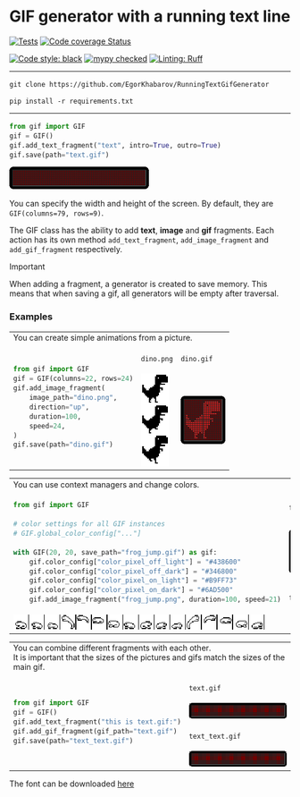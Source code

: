 
# GIF generator with a running text line

[![Tests](https://github.com/EgorKhabarov/RunningTextGifGenerator/actions/workflows/tests.yml/badge.svg)](https://github.com/EgorKhabarov/RunningTextGifGenerator/actions/workflows/tests.yml)
[![Code coverage Status](https://codecov.io/github/EgorKhabarov/RunningTextGifGenerator/branch/master/graph/badge.svg)](https://codecov.io/github/EgorKhabarov/RunningTextGifGenerator)

[![Code style: black](https://img.shields.io/badge/code%20style-black-000000.svg)](https://github.com/psf/black)
[![mypy checked](https://img.shields.io/badge/mypy-checked-blue)](https://github.com/python/mypy)
[![Linting: Ruff](https://img.shields.io/endpoint?url=https://raw.githubusercontent.com/charliermarsh/ruff/main/assets/badge/v2.json)](https://github.com/astral-sh/ruff)

---

```shell
git clone https://github.com/EgorKhabarov/RunningTextGifGenerator
```

```shell
pip install -r requirements.txt
```

---

```python
from gif import GIF
gif = GIF()
gif.add_text_fragment("text", intro=True, outro=True)
gif.save(path="text.gif")
```
![text.gif](readme_content/text.gif)

You can specify the width and height of the screen.
By default, they are `GIF(columns=79, rows=9)`.


The GIF class has the ability to add **text**, **image** and **gif** fragments.
Each action has its own method `add_text_fragment`, `add_image_fragment` and `add_gif_fragment` respectively.


> [!IMPORTANT]
> When adding a fragment, a generator is created to save memory.
> This means that when saving a gif, all generators will be empty after traversal.

### Examples

<table><tbody>
<tr><td colspan="3">You can create simple animations from a picture.</td></tr>
<tr><td rowspan="2">

```python
from gif import GIF
gif = GIF(columns=22, rows=24)
gif.add_image_fragment(
    image_path="dino.png",
    direction="up",
    duration=100,
    speed=24,
)
gif.save(path="dino.gif")

```
</td><td>

`dino.png`
</td><td>

`dino.gif`
</td></tr>
<tr>
<td><img alt="dino.png" src="readme_content/dino.png" width="50" style="image-rendering: pixelated;"></td>
<td><img alt="dino.gif" src="readme_content/dino.gif" width="80" style="image-rendering: pixelated;"></td>
</tr></tbody></table>

<table><tbody>
<tr><td colspan="2">You can use context managers and change colors.</td></tr>
<tr><td rowspan="3">

```python
from gif import GIF

# color settings for all GIF instances
# GIF.global_color_config["..."]

with GIF(20, 20, save_path="frog_jump.gif") as gif:
    gif.color_config["color_pixel_off_light"] = "#438600"
    gif.color_config["color_pixel_off_dark"] = "#346800"
    gif.color_config["color_pixel_on_light"] = "#B9FF73"
    gif.color_config["color_pixel_on_dark"] = "#6AD500"
    gif.add_image_fragment("frog_jump.png", duration=100, speed=21)

```
</td><td>

`frog_jump.gif`
</td></tr>
<tr>
<td><img alt="dino.gif" src="readme_content/frog_jump.gif" width="80" style="image-rendering: pixelated;"></td>
</tr>
<tr>
<td>

`frog_jump.png`
</td></tr>
<tr><td colspan="2">
<img alt="dino.png" src="readme_content/frog_jump.png" width="450" style="image-rendering: pixelated;"></td>
</tr></tbody></table>




<table><tbody>
<tr><td colspan="2">You can combine different fragments with each other.<br>It is important that the sizes of the pictures and gifs match the sizes of the main gif.</td></tr>
<tr><td rowspan="4">

```python
from gif import GIF
gif = GIF()
gif.add_text_fragment("this is text.gif:")
gif.add_gif_fragment(gif_path="text.gif")
gif.save(path="text_text.gif")
```
</td><td>

`text.gif`</td></tr>
<td><img alt="text.gif" src="readme_content/text.gif" width="250" style="image-rendering:pixelated;"></td>
<tr><td>

`text_text.gif`</td></tr>
<tr><td><img alt="readme_content/text_text.gif" src="readme_content/text_text.gif" width="250" style="image-rendering:pixelated;"></td></tr>
</tbody></table>


The font can be downloaded [here](https://fonts-online.ru/fonts/monocraft)
